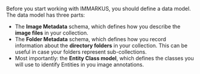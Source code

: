 Before you start working with IMMARKUS, you should define a data model. The data model has three parts:

- The __Image Metadata__ schema, which defines how you describe the __image files__ in your collection.
- The __Folder Metadata__ schema, which defines how you record information about the __directory folders__ in your collection. This can be useful in case your folders represent sub-collections.
- Most importantly: the __Entity Class model__, which defines the classes you will use to identify Entities in you image annotations.

